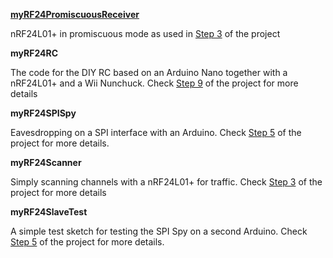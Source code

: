 [**myRF24PromiscuousReceiver**](/myRF24PromiscuousReceiver)

nRF24L01+ in promiscuous mode as used in [Step 3](https://mmelchior.wordpress.com/2016/06/06/qc-360-a1-p1/#step3) of the project

**myRF24RC**

The code for the DIY RC based on an Arduino Nano together with a nRF24L01+ and a Wii Nunchuck. Check [Step 9](https://mmelchior.wordpress.com/2016/06/20/qc-360-a1-p4/#step9) of the project for more details

**myRF24SPISpy**

Eavesdropping on a SPI interface with an Arduino. Check [Step 5](https://mmelchior.wordpress.com/2016/06/15/qc-360-a1-p2/#step5) of the project for more details.

**myRF24Scanner**

Simply scanning channels with a nRF24L01+ for traffic. Check [Step 3](https://mmelchior.wordpress.com/2016/06/06/qc-360-a1-p1/#step2) of the project for more details

**myRF24SlaveTest**

A simple test sketch for testing the SPI Spy on a second Arduino. Check [Step 5](https://mmelchior.wordpress.com/2016/06/15/qc-360-a1-p2/#step5) of the project for more details. 
